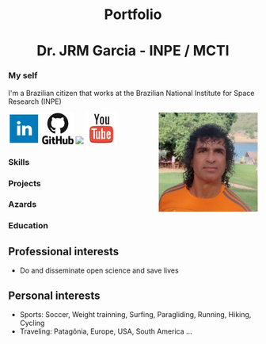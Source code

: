 <!-- BEGIN OF COMMENTS
https://www.markdownguide.org/
https://www.markdownguide.org/cheat-sheet
https://icons-for-free.com/
This is a landing page
END OF COMMENTS -->

<h1 align="center">Portfolio</h1>
<h1 align="center">Dr. JRM Garcia - INPE / MCTI</h1>

### My self
I'm a Brazilian citizen that works at the Brazilian National Institute for Space Research (INPE)

<img src="assets/img/JRMGarcia.jpeg" alt="JRMG_Headshot" width="200" align="right" />

<a href="https://www.linkedin.com/in/jrmgarcia/" target="_blank"><img src="assets/img/linkedin_64.png"></a>
<a href="https://github.com/Garcia-INPE" target="_blank"><img src="assets/img/github_64.png"></a>
<a href="https://twitter.com/jrm_garcia" target="_blank"><img src="assets/img/twitter_64.png"></a>
<a href="https://www.youtube.com/@Garcia_AI_Dev" target="_blank"><img src="assets/img/youtube_64.png"></a>

### Skills 

### Projects
### Azards 
### Education

## Professional interests
* Do and disseminate open science and save lives

## Personal interests
* Sports: Soccer, Weight trainning, Surfing, Paragliding, Running, Hiking, Cycling
* Traveling: Patagônia, Europe, USA, South America ...


